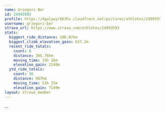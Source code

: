 ```yaml
---
name: Grzegorz Ber
id: 24993593
profile: https://dgalywyr863hv.cloudfront.net/pictures/athletes/24993593/7453165/11/large.jpg
username: grzegorz-ber
strava_url: https://www.strava.com/athletes/24993593
stats:
  biggest_ride_distance: 106.87km
  biggest_climb_elevation_gain: 637.2m
  recent_ride_totals:
    count: 8
    distance: 305.76km
    moving_time: 15h 26m
    elevation_gain: 2140m
  ytd_ride_totals:
    count: 36
    distance: 907km
    moving_time: 52h 25m
    elevation_gain: 7149m
layout: strava_member
--- 
```

...
